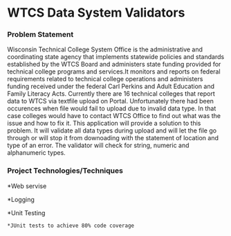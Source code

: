 # WTCS Data System Validators
### Problem Statement
 Wisconsin Technical College System Office is the administrative and coordinating state agency that implements statewide policies and standards established by the WTCS Board and administers state funding provided for technical college programs and services.It monitors and reports on federal requirements related to technical college operations and administers funding received under the federal Carl Perkins and Adult Education and Family Literacy Acts.
 Currently there are 16 technical colleges that report data to WTCS via textfile upload on Portal. Unfortunately there had been occurences when file would fail to upload due to invalid data type. In that case colleges would have to contact  WTCS Office to find out what was the issue and how to fix it.
 This application will provide a solution to this problem. It will validate all data types during upload and will let the file go through or will stop it from downoading with the statement of location and type of an error. The validator will check for string, numeric and alphanumeric types.

### Project Technologies/Techniques
*Web servise

*Logging

*Unit Testing

    *JUnit tests to achieve 80% code coverage
